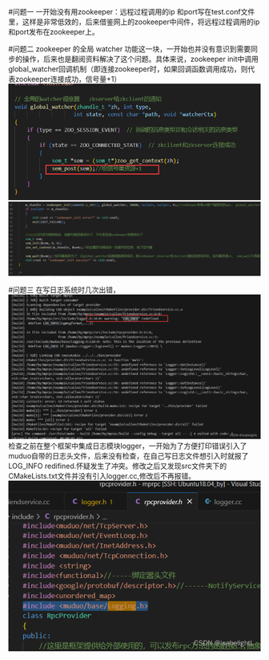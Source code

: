 #问题一
一开始没有用zookeeper：远程过程调用的ip 和port写在test.conf文件里，这样是非常低效的，后来借鉴网上的zookeeper中间件，将远程过程调用的ip 和port发布在zookeeper上。

#问题二
zookeeper 的全局 watcher 功能这一块，一开始也并没有意识到需要同步的操作，后来也是翻阅资料解决了这个问题。具体来说，zookeeper init中调用
global_watcher回调机制（即连接zookeeper时，如果回调函数调用成功，则代表zookeeper连接成功，信号量+1）
![](problem/problem2_1.png)
![](problem/problem2_2.png)

#问题三
在写日志系统时几次出错，
![](problem/problem3_1.png)
检查之前在整个框架中集成日志模块logger，一开始为了方便打印错误引入了muduo自带的日志头文件，后来没有检查，在自己写日志文件想引入时就报了LOG_INFO redifined.怀疑发生了冲突。修改之后又发现src文件夹下的CMakeLists.txt文件并没有引入logger.cc,修改后不再报错。
![](problem/problem3_2.png)
